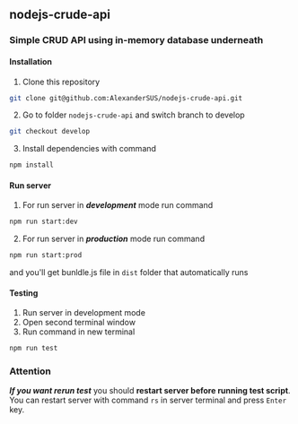 ## nodejs-crude-api
### Simple CRUD API using in-memory database underneath

#### Installation
1. Clone this repository 
```sh
git clone git@github.com:AlexanderSUS/nodejs-crude-api.git
```
2. Go to folder ```nodejs-crude-api``` and switch branch to develop
```sh
git checkout develop
```
3. Install dependencies with command
```sh
npm install
```

#### Run server
1. For run server in ***development*** mode run command 
```sh
npm run start:dev
```
2. For run server in ***production*** mode run command 
```sh
npm run start:prod
```
and you'll get bunldle.js file in ```dist``` folder that automatically runs

#### Testing
1. Run server in development mode
2. Open second terminal window
3. Run command in new terminal
```sh
npm run test
```
### Attention

***If you want rerun test*** you should **restart server before running test script**.
You can restart server with command ```rs``` in server terminal and press ```Enter``` key. 
